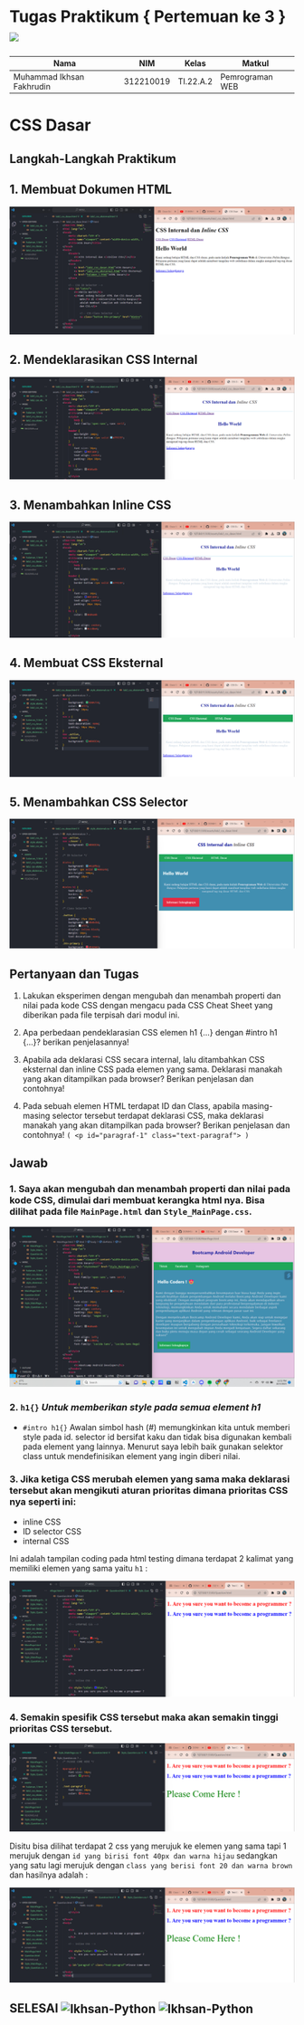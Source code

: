 # Tugas Praktikum { Pertemuan ke 3 } <img src=https://w0.peakpx.com/wallpaper/214/158/HD-wallpaper-html5-logo-white-silk-texture-html5-emblem-programming-language-html-silk-background.jpg width="120px" >


|**Nama**|**NIM**|**Kelas**|**Matkul**|
|----|---|-----|------|
|Muhammad Ikhsan Fakhrudin|312210019|TI.22.A.2|Pemrograman WEB|

# CSS Dasar

## Langkah-Langkah Praktikum

## 1. Membuat Dokumen HTML

![](screenshot/ss1.png)

## 2. Mendeklarasikan CSS Internal

![](screenshot/ss2.png)

## 3. Menambahkan Inline CSS

![](screenshot/ss3.png)

## 4. Membuat CSS Eksternal

![](screenshot/ss4.png)

## 5. Menambahkan CSS Selector

![](screenshot/ss5.png)

## Pertanyaan dan Tugas

1. Lakukan eksperimen dengan mengubah dan menambah properti dan nilai pada kode CSS dengan mengacu pada CSS Cheat Sheet yang diberikan pada file terpisah dari modul ini.

2. Apa perbedaan pendeklarasian CSS elemen h1 {...} dengan #intro h1 {...}? berikan penjelasannya!

3. Apabila ada deklarasi CSS secara internal, lalu ditambahkan CSS eksternal dan inline CSS pada elemen yang sama. Deklarasi manakah yang akan ditampilkan pada browser? Berikan penjelasan dan contohnya!

4. Pada sebuah elemen HTML terdapat ID dan Class, apabila masing-masing selector tersebut terdapat deklarasi CSS, maka deklarasi manakah yang akan ditampilkan pada browser? Berikan penjelasan dan contohnya! ``( <p id="paragraf-1" class="text-paragraf"> )``

## Jawab

### 1. Saya akan mengubah dan menambah properti dan nilai pada kode CSS, dimulai dari membuat kerangka html nya. Bisa dilihat pada file ``MainPage.html`` dan ``Style_MainPage.css``.

![](screenshot/ss6.png)

### 2. ``h1{}`` ***Untuk memberikan style pada semua element h1***

- ``#intro h1{}`` Awalan simbol hash (#) memungkinkan kita untuk memberi style pada id. selector id bersifat kaku dan tidak bisa digunakan kembali pada element yang lainnya. Menurut saya lebih baik gunakan selektor class untuk mendefinisikan element yang ingin diberi nilai.

### 3. Jika ketiga CSS merubah elemen yang sama maka deklarasi tersebut akan mengikuti aturan prioritas dimana prioritas CSS nya seperti ini:

- inline CSS
- ID selector CSS
- internal CSS

Ini adalah tampilan coding pada html testing dimana terdapat 2 kalimat yang memiliki elemen yang sama yaitu ``h1`` :

![](screenshot/ss7.png)


### 4. Semakin spesifik CSS tersebut maka akan semakin tinggi prioritas CSS tersebut.

![](screenshot/ss9.png)

Disitu bisa dilihat terdapat 2 css yang merujuk ke elemen yang sama tapi 1 merujuk dengan ``id yang birisi font 40px dan warna hijau`` sedangkan yang satu lagi merujuk dengan ``class yang berisi font 20 dan warna brown`` dan hasilnya adalah :

![](screenshot/ss8.png)


## SELESAI <img align="center" alt="Ikhsan-Python" height="40" width="45" src="https://em-content.zobj.net/source/microsoft-teams/337/student_1f9d1-200d-1f393.png"> <img align="center" alt="Ikhsan-Python" height="40" width="45" src="https://em-content.zobj.net/thumbs/160/twitter/348/flag-indonesia_1f1ee-1f1e9.png">

